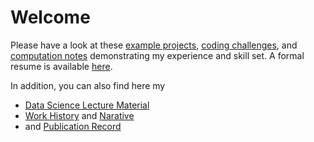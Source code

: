# Welcome

Please have a look at these [example projects](https://github.com/pointOfive/Examples/tree/master/Data),
[coding challenges](https://github.com/pointOfive/Examples/tree/master/Code#coding), and [computation notes](https://github.com/pointOfive/Examples/tree/master/Compute#computing)
demonstrating my experience and skill set. A formal resume is available [here](SchwartzCV.pdf). 

In addition, you can also find here my 
- [Data Science Lecture Material](https://github.com/pointOfive/Examples/tree/master/Lectures#lecture-material)
- [Work History](https://github.com/pointOfive/Examples/tree/master/Experience#experience) and [Narative](https://github.com/pointOfive/Examples/tree/master/Bio#about)
- and [Publication Record](https://github.com/pointOfive/Examples/tree/master/Publications#publications)





